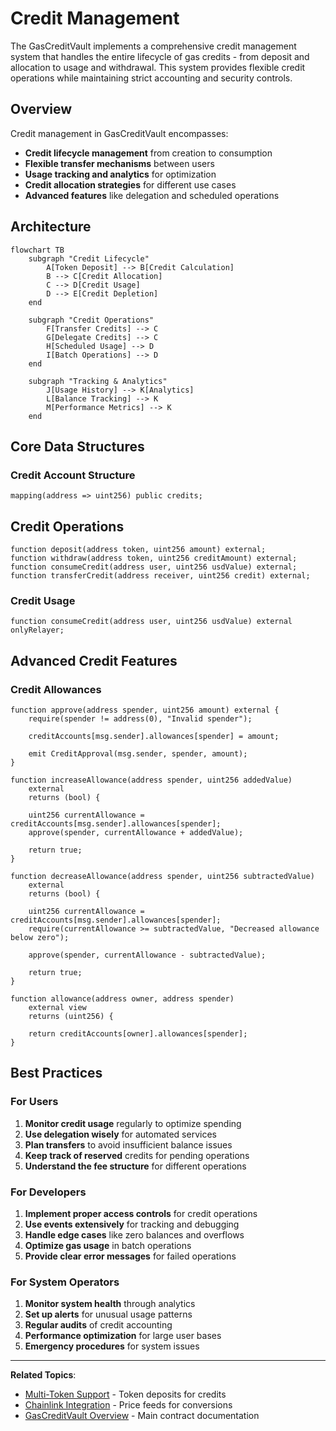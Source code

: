 # Credit Management

The GasCreditVault implements a comprehensive credit management system that handles the entire lifecycle of gas credits - from deposit and allocation to usage and withdrawal. This system provides flexible credit operations while maintaining strict accounting and security controls.

## Overview

Credit management in GasCreditVault encompasses:
- **Credit lifecycle management** from creation to consumption
- **Flexible transfer mechanisms** between users
- **Usage tracking and analytics** for optimization
- **Credit allocation strategies** for different use cases
- **Advanced features** like delegation and scheduled operations

## Architecture

```mermaid
flowchart TB
    subgraph "Credit Lifecycle"
        A[Token Deposit] --> B[Credit Calculation]
        B --> C[Credit Allocation]
        C --> D[Credit Usage]
        D --> E[Credit Depletion]
    end
    
    subgraph "Credit Operations"
        F[Transfer Credits] --> C
        G[Delegate Credits] --> C
        H[Scheduled Usage] --> D
        I[Batch Operations] --> D
    end
    
    subgraph "Tracking & Analytics"
        J[Usage History] --> K[Analytics]
        L[Balance Tracking] --> K
        M[Performance Metrics] --> K
    end
```

## Core Data Structures

### Credit Account Structure

```solidity
mapping(address => uint256) public credits;
```

## Credit Operations


```solidity
function deposit(address token, uint256 amount) external;
function withdraw(address token, uint256 creditAmount) external;
function consumeCredit(address user, uint256 usdValue) external;
function transferCredit(address receiver, uint256 credit) external;
```

### Credit Usage

```solidity
function consumeCredit(address user, uint256 usdValue) external onlyRelayer;
```

## Advanced Credit Features

### Credit Allowances

```solidity
function approve(address spender, uint256 amount) external {
    require(spender != address(0), "Invalid spender");
    
    creditAccounts[msg.sender].allowances[spender] = amount;
    
    emit CreditApproval(msg.sender, spender, amount);
}

function increaseAllowance(address spender, uint256 addedValue) 
    external 
    returns (bool) {
    
    uint256 currentAllowance = creditAccounts[msg.sender].allowances[spender];
    approve(spender, currentAllowance + addedValue);
    
    return true;
}

function decreaseAllowance(address spender, uint256 subtractedValue) 
    external 
    returns (bool) {
    
    uint256 currentAllowance = creditAccounts[msg.sender].allowances[spender];
    require(currentAllowance >= subtractedValue, "Decreased allowance below zero");
    
    approve(spender, currentAllowance - subtractedValue);
    
    return true;
}

function allowance(address owner, address spender) 
    external view 
    returns (uint256) {
    
    return creditAccounts[owner].allowances[spender];
}
```
## Best Practices

### For Users

1. **Monitor credit usage** regularly to optimize spending
2. **Use delegation wisely** for automated services
3. **Plan transfers** to avoid insufficient balance issues
4. **Keep track of reserved** credits for pending operations
5. **Understand the fee structure** for different operations

### For Developers

1. **Implement proper access controls** for credit operations
2. **Use events extensively** for tracking and debugging
3. **Handle edge cases** like zero balances and overflows
4. **Optimize gas usage** in batch operations
5. **Provide clear error messages** for failed operations

### For System Operators

1. **Monitor system health** through analytics
2. **Set up alerts** for unusual usage patterns
3. **Regular audits** of credit accounting
4. **Performance optimization** for large user bases
5. **Emergency procedures** for system issues

---

**Related Topics**:
- [Multi-Token Support](multi-token-support.md) - Token deposits for credits
- [Chainlink Integration](chainlink-integration.md) - Price feeds for conversions
- [GasCreditVault Overview](../gascreditvault.md) - Main contract documentation
